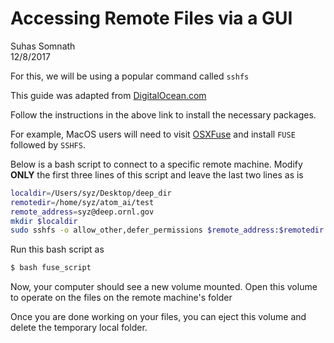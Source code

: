 # Accessing Remote Files via a GUI

Suhas Somnath<br>
12/8/2017

For this, we will be using a popular command called `sshfs`

This guide was adapted from [DigitalOcean.com](https://www.digitalocean.com/community/tutorials/how-to-use-sshfs-to-mount-remote-file-systems-over-ssh)

Follow the instructions in the above link to install the necessary packages.

For example, MacOS users will need to visit [OSXFuse](https://osxfuse.github.io) and install `FUSE` followed by `SSHFS`.

Below is a bash script to connect to a specific remote machine. 
Modify **ONLY** the first three lines of this script and leave the last two lines as is

```bash
localdir=/Users/syz/Desktop/deep_dir
remotedir=/home/syz/atom_ai/test
remote_address=syz@deep.ornl.gov
mkdir $localdir
sudo sshfs -o allow_other,defer_permissions $remote_address:$remotedir $localdir
```
Run this bash script as
```bash
$ bash fuse_script
```

Now, your computer should see a new volume mounted. Open this volume to operate on the files on the remote machine's folder

Once you are done working on your files, you can eject this volume and delete the temporary local folder.
